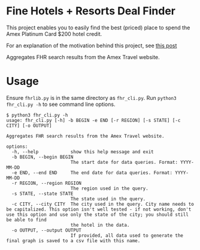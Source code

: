 # Fine Hotels + Resorts Deal Finder

This project enables you to easily find the best (priced) place to spend the Amex Platinum Card $200 hotel credit.

For an explanation of the motivation behind this project, see [this post](https://tristanwhtie.me/optimizing-amex-hotel-credit.html)

Aggregates FHR search results from the Amex Travel website.

# Usage
Ensure `fhrlib.py` is in the same directory as `fhr_cli.py`.
Run `python3 fhr_cli.py -h` to see command line options.

```
$ python3 fhr_cli.py -h
usage: fhr_cli.py [-h] -b BEGIN -e END [-r REGION] [-s STATE] [-c CITY] [-o OUTPUT]

Aggregates FHR search results from the Amex Travel website.

options:
  -h, --help            show this help message and exit
  -b BEGIN, --begin BEGIN
                        The start date for data queries. Format: YYYY-MM-DD
  -e END, --end END     The end date for data queries. Format: YYYY-MM-DD
  -r REGION, --region REGION
                        The region used in the query.
  -s STATE, --state STATE
                        The state used in the query.
  -c CITY, --city CITY  The city used in the query. City name needs to be capitalized. This option isn't well tested - if not working, don't use this option and use only the state of the city; you should still be able to find
                        the hotel in the data.
  -o OUTPUT, --output OUTPUT
                        If provided, all data used to generate the final graph is saved to a csv file with this name.
```
